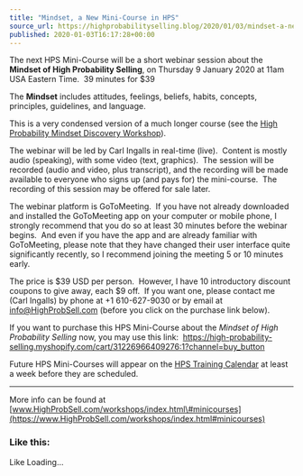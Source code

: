```yaml
---
title: "Mindset, a New Mini-Course in HPS"
source_url: https://highprobabilityselling.blog/2020/01/03/mindset-a-new-mini-course-in-hps
published: 2020-01-03T16:17:28+00:00
---
```

The next HPS Mini\-Course will be a short webinar session about the **Mindset of High Probability Selling**, on Thursday 9 January 2020 at 11am USA Eastern Time.  39 minutes for $39


The **Mindset** includes attitudes, feelings, beliefs, habits, concepts, principles, guidelines, and language.


This is a very condensed version of a much longer course (see the [High Probability Mindset Discovery Workshop](https://www.highprobsell.com/workshops/mindset/)).


The webinar will be led by Carl Ingalls in real\-time (live).  Content is mostly audio (speaking), with some video (text, graphics).  The session will be recorded (audio and video, plus transcript), and the recording will be made available to everyone who signs up (and pays for) the mini\-course.  The recording of this session may be offered for sale later.


The webinar platform is GoToMeeting.  If you have not already downloaded and installed the GoToMeeting app on your computer or mobile phone, I strongly recommend that you do so at least 30 minutes before the webinar begins.  And even if you have the app and are already familiar with GoToMeeting, please note that they have changed their user interface quite significantly recently, so I recommend joining the meeting 5 or 10 minutes early.


The price is $39 USD per person.  However, I have 10 introductory discount coupons to give away, each $9 off.  If you want one, please contact me (Carl Ingalls) by phone at \+1 610\-627\-9030 or by email at [info@HighProbSell.com](mailto:info@HighProbSell.com) (before you click on the purchase link below).


If you want to purchase this HPS Mini\-Course about the *Mindset of High Probability Selling* now, you may use this link:  [https://high\-probability\-selling.myshopify.com/cart/31226966409276:1?channel\=buy\_button](https://high-probability-selling.myshopify.com/cart/31226966409276:1?channel=buy_button)


Future HPS Mini\-Courses will appear on the [HPS Training Calendar](https://www.highprobsell.com/workshops/index.html#calendar) at least a week before they are scheduled.




---


More info can be found at [www.HighProbSell.com/workshops/index.html\#minicourses](https://www.HighProbSell.com/workshops/index.html#minicourses)


### Like this:

Like Loading...
